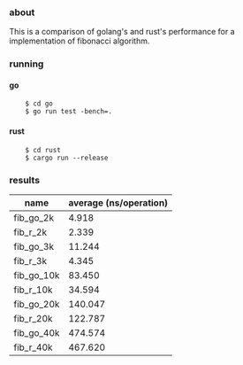 ### about
This is a comparison of golang's and rust's performance for a implementation of fibonacci algorithm. 

### running

#### go
```
    $ cd go
    $ go run test -bench=.
```

#### rust
```
    $ cd rust
    $ cargo run --release
```

### results


| name       | average (ns/operation)|
|------------|----------------------|
| fib_go_2k  | 4.918                |
| fib_r_2k   | 2.339                |
| fib_go_3k  | 11.244               |
| fib_r_3k   | 4.345                |
| fib_go_10k | 83.450               |
| fib_r_10k  | 34.594               |
| fib_go_20k | 140.047              |
| fib_r_20k  | 122.787              |
| fib_go_40k | 474.574              |
| fib_r_40k  | 467.620              |